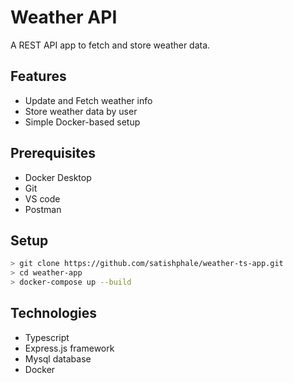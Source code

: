# Weather API

A REST API app to fetch and store weather data.

## Features
- Update and Fetch weather info
- Store weather data by user
- Simple Docker-based setup


## Prerequisites
- Docker Desktop  
- Git 
- VS code
- Postman



## Setup

```bash
> git clone https://github.com/satishphale/weather-ts-app.git
> cd weather-app
> docker-compose up --build
```

## Technologies
 - Typescript
 - Express.js framework
 - Mysql database
 - Docker  


